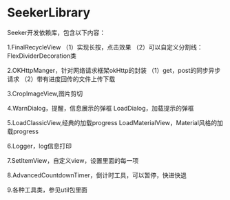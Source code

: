 # SeekerLibrary

Seeker开发依赖库，包含以下内容：

1.FinalRecycleView
（1）实现长按，点击效果
（2）可以自定义分割线：FlexDividerDecoration类

2.OKHttpManger，针对网络请求框架okHttp的封装
（1）get，post的同步异步请求
（2）带有进度回传的文件上传下载

3.CropImageView,图片剪切

4.WarnDialog，提醒，信息展示的弹框
  LoadDialog，加载提示的弹框

5.LoadClassicView,经典的加载progress
  LoadMaterialView，Material风格的加载progress

6.Logger，log信息打印

7.SetItemView，自定义view，设置里面的每一项

8.AdvancedCountdownTimer，倒计时工具，可以暂停，快进快退

9.各种工具类，参见util包里面